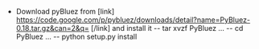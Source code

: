 - Download pyBluez from [link] https://code.google.com/p/pybluez/downloads/detail?name=PyBluez-0.18.tar.gz&can=2&q= [/link] and install it
-- tar xvzf PyBluez ...
-- cd PyBluez ...
-- python setup.py install